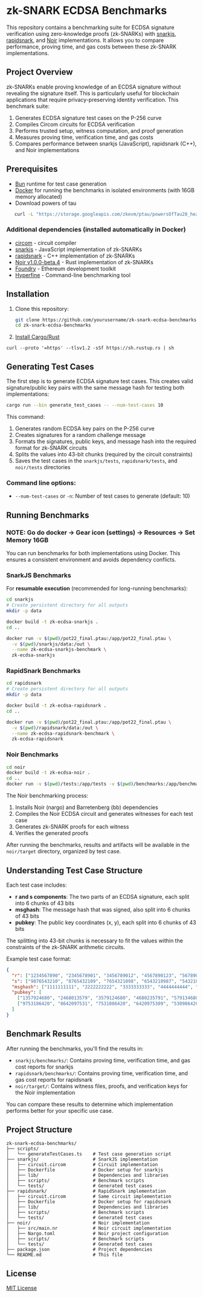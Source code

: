 # zk-SNARK ECDSA Benchmarks

This repository contains a benchmarking suite for ECDSA signature verification using zero-knowledge proofs (zk-SNARKs) with [snarkjs](https://github.com/iden3/snarkjs), [rapidsnark](https://github.com/iden3/rapidsnark), and [Noir](https://noir-lang.org/) implementations. It allows you to compare performance, proving time, and gas costs between these zk-SNARK implementations.

## Project Overview

zk-SNARKs enable proving knowledge of an ECDSA signature without revealing the signature itself. This is particularly useful for blockchain applications that require privacy-preserving identity verification. This benchmark suite:

1. Generates ECDSA signature test cases on the P-256 curve
2. Compiles Circom circuits for ECDSA verification
3. Performs trusted setup, witness computation, and proof generation
4. Measures proving time, verification time, and gas costs
5. Compares performance between snarkjs (JavaScript), rapidsnark (C++), and Noir implementations

## Prerequisites

- [Bun](https://bun.sh/) runtime for test case generation
- [Docker](https://www.docker.com/) for running the benchmarks in isolated environments (with 16GB memory allocated)
- Download powers of tau
```bash
   curl -L "https://storage.googleapis.com/zkevm/ptau/powersOfTau28_hez_final_22.ptau" -o pot22_final.ptau
```

### Additional dependencies (installed automatically in Docker)

- [circom](https://github.com/iden3/circom) - circuit compiler
- [snarkjs](https://github.com/iden3/snarkjs) - JavaScript implementation of zk-SNARKs
- [rapidsnark](https://github.com/iden3/rapidsnark) - C++ implementation of zk-SNARKs
- [Noir v1.0.0-beta.4](https://noir-lang.org/) - Rust implementation of zk-SNARKs
- [Foundry](https://github.com/foundry-rs/foundry) - Ethereum development toolkit
- [Hyperfine](https://github.com/sharkdp/hyperfine) - Command-line benchmarking tool

## Installation

1. Clone this repository:
   ```bash
   git clone https://github.com/yourusername/zk-snark-ecdsa-benchmarks.git
   cd zk-snark-ecdsa-benchmarks
   ```

2. [Install Cargo/Rust](https://www.rust-lang.org/tools/install)
  ```
  curl --proto '=https' --tlsv1.2 -sSf https://sh.rustup.rs | sh
  ```

## Generating Test Cases

The first step is to generate ECDSA signature test cases. This creates valid signature/public key pairs with the same message hash for testing both implementations:

```bash
cargo run --bin generate_test_cases -- --num-test-cases 10
```

This command:
1. Generates random ECDSA key pairs on the P-256 curve
2. Creates signatures for a random challenge message
3. Formats the signatures, public keys, and message hash into the required format for zk-SNARK circuits
4. Splits the values into 43-bit chunks (required by the circuit constraints)
5. Saves the test cases in the `snarkjs/tests`, `rapidsnark/tests`, and `noir/tests` directories

### Command line options:

- `--num-test-cases` or `-n`: Number of test cases to generate (default: 10)

## Running Benchmarks

### NOTE: Go do docker -> Gear icon (settings) -> Resources -> Set Memory 16GB

You can run benchmarks for both implementations using Docker. This ensures a consistent environment and avoids dependency conflicts.

### SnarkJS Benchmarks

For **resumable execution** (recommended for long-running benchmarks):

```bash
cd snarkjs
# Create persistent directory for all outputs
mkdir -p data

docker build -t zk-ecdsa-snarkjs .
cd ..

docker run -v $(pwd)/pot22_final.ptau:/app/pot22_final.ptau \
  -v $(pwd)/snarkjs/data:/out \
  --name zk-ecdsa-snarkjs-benchmark \
  zk-ecdsa-snarkjs
```

### RapidSnark Benchmarks

```bash
cd rapidsnark
# Create persistent directory for all outputs
mkdir -p data

docker build -t zk-ecdsa-rapidsnark .
cd ..

docker run -v $(pwd)/pot22_final.ptau:/app/pot22_final.ptau \
  -v $(pwd)/rapidsnark/data:/out \
  --name zk-ecdsa-rapidsnark-benchmark \
  zk-ecdsa-rapidsnark
```

### Noir Benchmarks

```bash
cd noir
docker build -t zk-ecdsa-noir .
cd ..
docker run -v $(pwd)/tests:/app/tests -v $(pwd)/benchmarks:/app/benchmarks zk-ecdsa-noir
```

The Noir benchmarking process:
1. Installs Noir (nargo) and Barretenberg (bb) dependencies
2. Compiles the Noir ECDSA circuit and generates witnesses for each test case
3. Generates zk-SNARK proofs for each witness
4. Verifies the generated proofs

After running the benchmarks, results and artifacts will be available in the `noir/target` directory, organized by test case.

## Understanding Test Case Structure

Each test case includes:

- **r and s components**: The two parts of an ECDSA signature, each split into 6 chunks of 43 bits
- **msghash**: The message hash that was signed, also split into 6 chunks of 43 bits
- **pubkey**: The public key coordinates (x, y), each split into 6 chunks of 43 bits

The splitting into 43-bit chunks is necessary to fit the values within the constraints of the zk-SNARK arithmetic circuits.

Example test case format:
```json
{
  "r": ["1234567890", "2345678901", "3456789012", "4567890123", "5678901234", "6789012345"],
  "s": ["9876543210", "8765432109", "7654321098", "6543210987", "5432109876", "4321098765"],
  "msghash": ["1111111111", "2222222222", "3333333333", "4444444444", "5555555555", "6666666666"],
  "pubkey": [
    ["1357924680", "2468013579", "3579124680", "4680235791", "5791346802", "6802457913"],
    ["9753186420", "8642097531", "7531086420", "6420975309", "5309864208", "4208753197"]
  ]
}
```

## Benchmark Results

After running the benchmarks, you'll find the results in:

- `snarkjs/benchmarks/`: Contains proving time, verification time, and gas cost reports for snarkjs
- `rapidsnark/benchmarks/`: Contains proving time, verification time, and gas cost reports for rapidsnark
- `noir/target/`: Contains witness files, proofs, and verification keys for the Noir implementation

You can compare these results to determine which implementation performs better for your specific use case.

## Project Structure

```
zk-snark-ecdsa-benchmarks/
├── scripts/
│   └── generateTestCases.ts    # Test case generation script
├── snarkjs/                    # SnarkJS implementation
│   ├── circuit.circom          # Circuit implementation
│   ├── Dockerfile              # Docker setup for snarkjs
│   ├── lib/                    # Dependencies and libraries
│   ├── scripts/                # Benchmark scripts
│   └── tests/                  # Generated test cases
├── rapidsnark/                 # RapidSnark implementation
│   ├── circuit.circom          # Same circuit implementation
│   ├── Dockerfile              # Docker setup for rapidsnark
│   ├── lib/                    # Dependencies and libraries
│   ├── scripts/                # Benchmark scripts
│   └── tests/                  # Generated test cases
├── noir/                       # Noir implementation
│   ├── src/main.nr             # Noir circuit implementation
│   ├── Nargo.toml              # Noir project configuration
│   ├── scripts/                # Benchmark scripts
│   └── tests/                  # Generated test cases
├── package.json                # Project dependencies
└── README.md                   # This file
```

## License

[MIT License](LICENSE)
